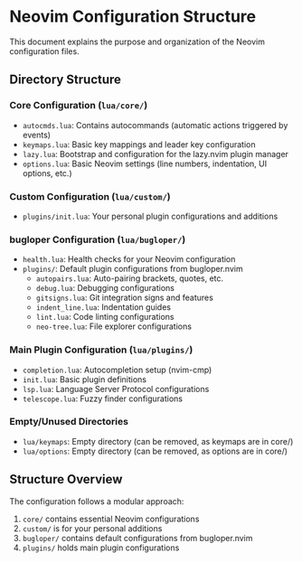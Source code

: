 # Neovim Configuration Structure

This document explains the purpose and organization of the Neovim configuration files.

## Directory Structure

### Core Configuration (`lua/core/`)
- `autocmds.lua`: Contains autocommands (automatic actions triggered by events)
- `keymaps.lua`: Basic key mappings and leader key configuration
- `lazy.lua`: Bootstrap and configuration for the lazy.nvim plugin manager
- `options.lua`: Basic Neovim settings (line numbers, indentation, UI options, etc.)

### Custom Configuration (`lua/custom/`)
- `plugins/init.lua`: Your personal plugin configurations and additions

### bugloper Configuration (`lua/bugloper/`)
- `health.lua`: Health checks for your Neovim configuration
- `plugins/`: Default plugin configurations from bugloper.nvim
  - `autopairs.lua`: Auto-pairing brackets, quotes, etc.
  - `debug.lua`: Debugging configurations
  - `gitsigns.lua`: Git integration signs and features
  - `indent_line.lua`: Indentation guides
  - `lint.lua`: Code linting configurations
  - `neo-tree.lua`: File explorer configurations

### Main Plugin Configuration (`lua/plugins/`)
- `completion.lua`: Autocompletion setup (nvim-cmp)
- `init.lua`: Basic plugin definitions
- `lsp.lua`: Language Server Protocol configurations
- `telescope.lua`: Fuzzy finder configurations

### Empty/Unused Directories
- `lua/keymaps`: Empty directory (can be removed, as keymaps are in core/)
- `lua/options`: Empty directory (can be removed, as options are in core/)

## Structure Overview

The configuration follows a modular approach:

1. `core/` contains essential Neovim configurations
2. `custom/` is for your personal additions
3. `bugloper/` contains default configurations from bugloper.nvim
4. `plugins/` holds main plugin configurations
